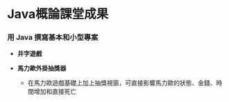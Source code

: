 # Java概論課堂成果
### 用 Java 撰寫基本和小型專案


* **井字遊戲**

* **馬力歐外掛抽獎器**  
	 * 在馬力歐遊戲基礎上加上抽獎視窗，可直接影響馬力歐的狀態、金錢、時間增加和直接死亡

